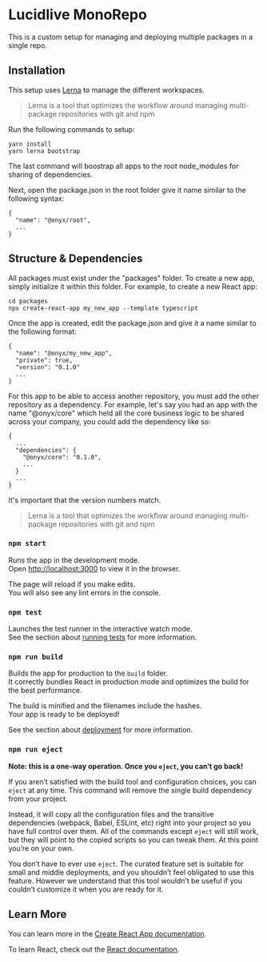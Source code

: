 # Lucidlive MonoRepo

This is a custom setup for managing and deploying multiple packages in a single repo.

## Installation
This setup uses [Lerna](https://lerna.js.org) to manage the different workspaces.

> Lerna is a tool that optimizes the workflow around managing multi-package repositories with git and npm

Run the following commands to setup:
```
yarn install
yarn lerna bootstrap
```

The last command will boostrap all apps to the root node_modules for sharing of dependencies.

Next, open the package.json in the root folder give it name similar to the following syntax:
```
{
  "name": "@onyx/root",
  ...
}
```

## Structure & Dependencies

All packages must exist under the "packages" folder. To create a new app, simply initialize it within this folder.
For example, to create a new React app:

```
cd packages
npx create-react-app my_new_app --template typescript
```

Once the app is created, edit the package.json and give it a name similar to the following format:

```
{
  "name": "@onyx/my_new_app",
  "private": true,
  "version": "0.1.0"
  ...
}
```

For this app to be able to access another repository, you must add the other repository as a dependency. For example,
let's say you had an app with the name "@onyx/core" which held all the core business logic to be shared across your company,
you could add the dependency like so:
```
{
  ...
  "dependencies": {
    "@onyx/core": "0.1.0",
    ...
  }
  ...
}
```
It's important that the version numbers match.

> Lerna is a tool that optimizes the workflow around managing multi-package repositories with git and npm



### `npm start`

Runs the app in the development mode.\
Open [http://localhost:3000](http://localhost:3000) to view it in the browser.

The page will reload if you make edits.\
You will also see any lint errors in the console.

### `npm test`

Launches the test runner in the interactive watch mode.\
See the section about [running tests](https://facebook.github.io/create-react-app/docs/running-tests) for more information.

### `npm run build`

Builds the app for production to the `build` folder.\
It correctly bundles React in production mode and optimizes the build for the best performance.

The build is minified and the filenames include the hashes.\
Your app is ready to be deployed!

See the section about [deployment](https://facebook.github.io/create-react-app/docs/deployment) for more information.

### `npm run eject`

**Note: this is a one-way operation. Once you `eject`, you can’t go back!**

If you aren’t satisfied with the build tool and configuration choices, you can `eject` at any time. This command will remove the single build dependency from your project.

Instead, it will copy all the configuration files and the transitive dependencies (webpack, Babel, ESLint, etc) right into your project so you have full control over them. All of the commands except `eject` will still work, but they will point to the copied scripts so you can tweak them. At this point you’re on your own.

You don’t have to ever use `eject`. The curated feature set is suitable for small and middle deployments, and you shouldn’t feel obligated to use this feature. However we understand that this tool wouldn’t be useful if you couldn’t customize it when you are ready for it.

## Learn More

You can learn more in the [Create React App documentation](https://facebook.github.io/create-react-app/docs/getting-started).

To learn React, check out the [React documentation](https://reactjs.org/).
